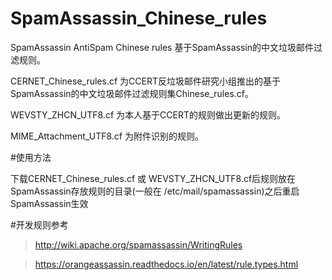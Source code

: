 # SpamAssassin_Chinese_rules

SpamAssassin AntiSpam Chinese rules 基于SpamAssassin的中文垃圾邮件过滤规则。

CERNET_Chinese_rules.cf 为CCERT反垃圾邮件研究小组推出的基于SpamAssassin的中文垃圾邮件过滤规则集Chinese_rules.cf。

WEVSTY_ZHCN_UTF8.cf 为本人基于CCERT的规则做出更新的规则。

MIME_Attachment_UTF8.cf 为附件识别的规则。

#使用方法

下载CERNET_Chinese_rules.cf 或 WEVSTY_ZHCN_UTF8.cf后规则放在SpamAssassin存放规则的目录(一般在 /etc/mail/spamassassin)之后重启SpamAssassin生效

#开发规则参考

>http://wiki.apache.org/spamassassin/WritingRules

>https://orangeassassin.readthedocs.io/en/latest/rule.types.html